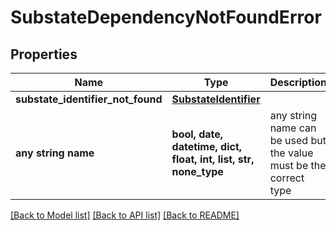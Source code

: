 # SubstateDependencyNotFoundError


## Properties
Name | Type | Description | Notes
------------ | ------------- | ------------- | -------------
**substate_identifier_not_found** | [**SubstateIdentifier**](SubstateIdentifier.md) |  | 
**any string name** | **bool, date, datetime, dict, float, int, list, str, none_type** | any string name can be used but the value must be the correct type | [optional]

[[Back to Model list]](../README.md#documentation-for-models) [[Back to API list]](../README.md#documentation-for-api-endpoints) [[Back to README]](../README.md)



